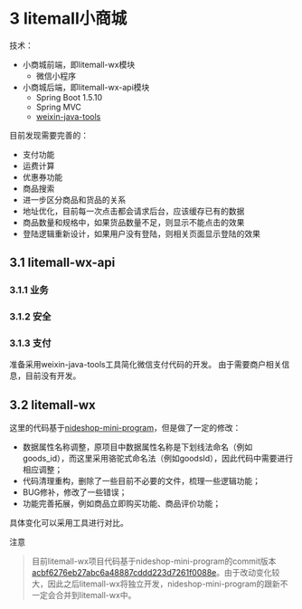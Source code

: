 # 3 litemall小商城

技术：

* 小商城前端，即litemall-wx模块
  * 微信小程序
* 小商城后端，即litemall-wx-api模块
  * Spring Boot 1.5.10
  * Spring MVC
  * [weixin-java-tools](https://gitee.com/binary/weixin-java-tools)


目前发现需要完善的：

* 支付功能
* 运费计算
* 优惠券功能
* 商品搜索
* 进一步区分商品和货品的关系
* 地址优化，目前每一次点击都会请求后台，应该缓存已有的数据
* 商品数量和规格中，如果货品数量不足，则显示不能点击的效果
* 登陆逻辑重新设计，如果用户没有登陆，则相关页面显示登陆的效果

## 3.1 litemall-wx-api

### 3.1.1 业务

### 3.1.2 安全

### 3.1.3 支付

准备采用weixin-java-tools工具简化微信支付代码的开发。
由于需要商户相关信息，目前没有开发。

## 3.2 litemall-wx

这里的代码基于[nideshop-mini-program](https://gitee.com/tumobi/nideshop-mini-program)，但是做了一定的修改：

* 数据属性名称调整，原项目中数据属性名称是下划线法命名（例如goods_id），而这里采用骆驼式命名法（例如goodsId），因此代码中需要进行相应调整；
* 代码清理重构，删除了一些目前不必要的文件，梳理一些逻辑功能；
* BUG修补，修改了一些错误；
* 功能完善拓展，例如商品立即购买功能、商品评价功能；

具体变化可以采用工具进行对比。

注意
> 目前litemall-wx项目代码基于nideshop-mini-program的commit版本[acbf6276eb27abc6a48887cddd223d7261f0088e](https://github.com/tumobi/nideshop-mini-program/commit/acbf6276eb27abc6a48887cddd223d7261f0088e)。由于改动变化较大，因此之后litemall-wx将独立开发，nideshop-mini-program的跟新不一定会合并到litemall-wx中。
